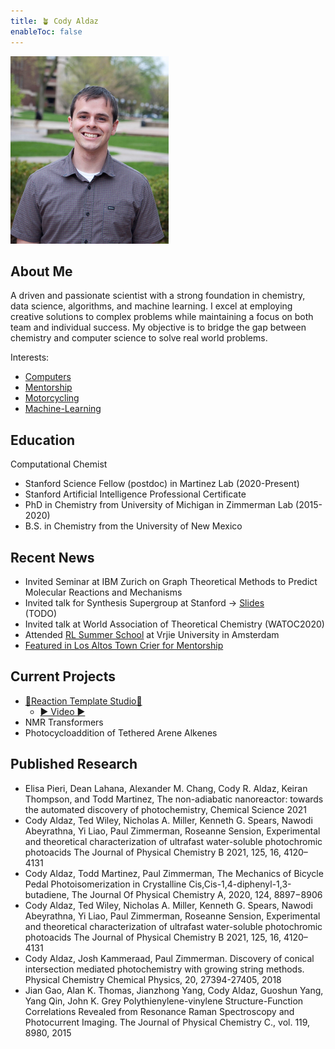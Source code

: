 ```yaml
---
title: 🪴 Cody Aldaz
enableToc: false
---
```



![me](codyaldaz.png)

## About Me
A driven and passionate scientist with a strong foundation in chemistry, data science, algorithms, and machine learning. I excel at employing creative solutions to complex problems while maintaining a focus on both team and individual success. My objective is to bridge the gap between chemistry and computer science to solve real world problems. <br>

Interests:
- [Computers](notes/Computers.md)
- [Mentorship](notes/Mentorship.md)
- [Motorcycling](notes/Motorcycling.md)
- [Machine-Learning](notes/Machine-Learning.md)

## Education
Computational Chemist <br>
- Stanford Science Fellow (postdoc) in Martinez Lab (2020-Present) <br>
- Stanford Artificial Intelligence Professional Certificate
- PhD in Chemistry from University of Michigan in Zimmerman Lab (2015-2020) <br>
- B.S. in Chemistry from the University of New Mexico <br>

## Recent News
- Invited Seminar at IBM Zurich on Graph Theoretical Methods to Predict Molecular Reactions and Mechanisms <br>
- Invited talk for Synthesis Supergroup at Stanford -> [Slides]() <br> (TODO)
- Invited talk at World Association of Theoretical Chemistry (WATOC2020) <br>
- Attended [RL Summer School](https://rlsummerschool.com) at Vrjie University in Amsterdam 
- [Featured in Los Altos Town Crier for Mentorship](https://www.losaltosonline.com/schools/science-learning-institute-offers-internships-with-pathway-to-stem/article_8056c754-b564-11ec-ad82-4b544bbeb2ef.html)

## Current Projects
- [🔗Reaction Template Studio🔗](https://mtzgroup.github.io/retropaths/)
    - [▶️ Video ▶️](https://youtu.be/L-8zXFInrOc)
- NMR Transformers 
- Photocycloaddition of Tethered Arene Alkenes

## Published Research
- Elisa Pieri, Dean Lahana, Alexander M. Chang, Cody R. Aldaz, Keiran Thompson, and Todd Martinez, The non-adiabatic nanoreactor: towards the automated discovery of photochemistry, Chemical Science 2021
- Cody Aldaz, Ted Wiley, Nicholas A. Miller, Kenneth G. Spears, Nawodi Abeyrathna, Yi Liao, Paul Zimmerman, Roseanne Sension, Experimental and theoretical characterization of ultrafast water-soluble photochromic photoacids The Journal of Physical Chemistry B 2021, 125, 16, 4120–4131
- Cody Aldaz, Todd Martinez, Paul Zimmerman, The Mechanics of Bicycle Pedal Photoisomerization in Crystalline Cis,Cis-1,4-diphenyl-1,3-butadiene, The Journal Of Physical Chemistry A, 2020, 124, 8897−8906
- Cody Aldaz, Ted Wiley, Nicholas A. Miller, Kenneth G. Spears, Nawodi Abeyrathna, Yi Liao, Paul Zimmerman, Roseanne Sension, Experimental and theoretical characterization of ultrafast water-soluble photochromic photoacids The Journal of Physical Chemistry B 2021, 125, 16, 4120–4131
- Cody Aldaz, Josh Kammeraad, Paul Zimmerman. Discovery of conical intersection mediated photochemistry with growing string methods. Physical Chemistry Chemical Physics, 20, 27394-27405, 2018
- Jian Gao, Alan K. Thomas, Jianzhong Yang, Cody Aldaz, Guoshun Yang, Yang Qin, John K. Grey Polythienylene-vinylene Structure-Function Correlations Revealed from Resonance Raman Spectroscopy and Photocurrent Imaging. The Journal of Physical Chemistry C., vol. 119, 8980, 2015

